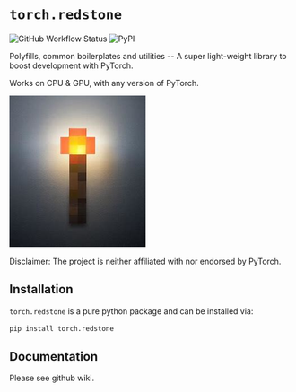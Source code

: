 # `torch.redstone`

![GitHub Workflow Status](https://img.shields.io/github/actions/workflow/status/eliphatfs/torch.redstone/build_and_run.yaml) ![PyPI](https://img.shields.io/pypi/v/torch.redstone)

Polyfills, common boilerplates and utilities -- A super light-weight library to boost development with PyTorch.

Works on CPU & GPU, with any version of PyTorch.

![Redstone torch](_readme/redstone-torch.jpg)

Disclaimer: The project is neither affiliated with nor endorsed by PyTorch.

## Installation
`torch.redstone` is a pure python package and can be installed via:
```sh
pip install torch.redstone
```

## Documentation
Please see github wiki.
